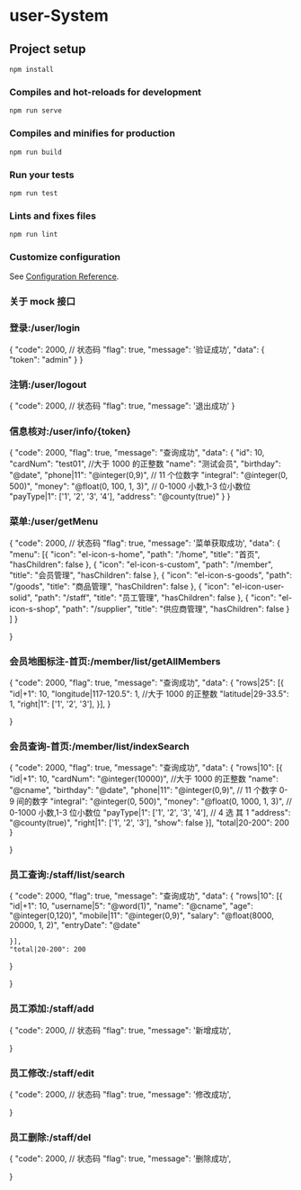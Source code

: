# user-System

## Project setup

```
npm install
```

### Compiles and hot-reloads for development

```
npm run serve
```

### Compiles and minifies for production

```
npm run build
```

### Run your tests

```
npm run test
```

### Lints and fixes files

```
npm run lint
```

### Customize configuration

See [Configuration Reference](https://cli.vuejs.org/config/).

### 关于 mock 接口

### 登录:/user/login

{
"code": 2000, // 状态码
"flag": true,
"message": '验证成功',
"data": {
"token": "admin"
}
}

### 注销:/user/logout

{
"code": 2000, // 状态码
"flag": true,
"message": '退出成功'
}

### 信息核对:/user/info/{token}

{
"code": 2000,
"flag": true,
"message": "查询成功",
"data": {
"id": 10,
"cardNum": "test01", //大于 1000 的正整数
"name": "测试会员",
"birthday": "@date",
"phone|11": "@integer(0,9)", // 11 个位数字
"integral": "@integer(0, 500)",
"money": "@float(0, 100, 1, 3)", // 0-1000 小数,1-3 位小数位
"payType|1": ['1', '2', '3', '4'],
"address": "@county(true)"
}
}

### 菜单:/user/getMenu

{
"code": 2000, // 状态码
"flag": true,
"message": '菜单获取成功',
"data": {
"menu": [{
"icon": "el-icon-s-home",
"path": "/home",
"title": "首页",
"hasChildren": false
},
{
"icon": "el-icon-s-custom",
"path": "/member",
"title": "会员管理",
"hasChildren": false
},
{
"icon": "el-icon-s-goods",
"path": "/goods",
"title": "商品管理",
"hasChildren": false
},
{
"icon": "el-icon-user-solid",
"path": "/staff",
"title": "员工管理",
"hasChildren": false
},
{
"icon": "el-icon-s-shop",
"path": "/supplier",
"title": "供应商管理",
"hasChildren": false
}
]
}

}

### 会员地图标注-首页:/member/list/getAllMembers

{
"code": 2000,
"flag": true,
"message": "查询成功",
"data": {
"rows|25": [{
"id|+1": 10,
"longitude|117-120.5": 1, //大于 1000 的正整数
"latitude|29-33.5": 1,
"right|1": ['1', '2', '3'],
}],
}

}

### 会员查询-首页:/member/list/indexSearch

{
"code": 2000,
"flag": true,
"message": "查询成功",
"data": {
"rows|10": [{
"id|+1": 10,
"cardNum": "@integer(10000)", //大于 1000 的正整数
"name": "@cname",
"birthday": "@date",
"phone|11": "@integer(0,9)", // 11 个数字 0-9 间的数字
"integral": "@integer(0, 500)",
"money": "@float(0, 1000, 1, 3)", // 0-1000 小数,1-3 位小数位
"payType|1": ['1', '2', '3', '4'], // 4 选 其 1
"address": "@county(true)",
"right|1": ['1', '2', '3'],
"show": false
}],
"total|20-200": 200
}

}

### 员工查询:/staff/list/search

{
"code": 2000,
"flag": true,
"message": "查询成功",
"data": {
"rows|10": [{
"id|+1": 10,
"username|5": "@word(1)",
"name": "@cname",
"age": "@integer(0,120)",
"mobile|11": "@integer(0,9)",
"salary": "@float(8000, 20000, 1, 2)",
"entryDate": "@date"

    }],
    "total|20-200": 200

}

}

### 员工添加:/staff/add

{
"code": 2000, // 状态码
"flag": true,
"message": '新增成功',

}

### 员工修改:/staff/edit

{
"code": 2000, // 状态码
"flag": true,
"message": '修改成功',

}

### 员工删除:/staff/del

{
"code": 2000, // 状态码
"flag": true,
"message": '删除成功',

}
